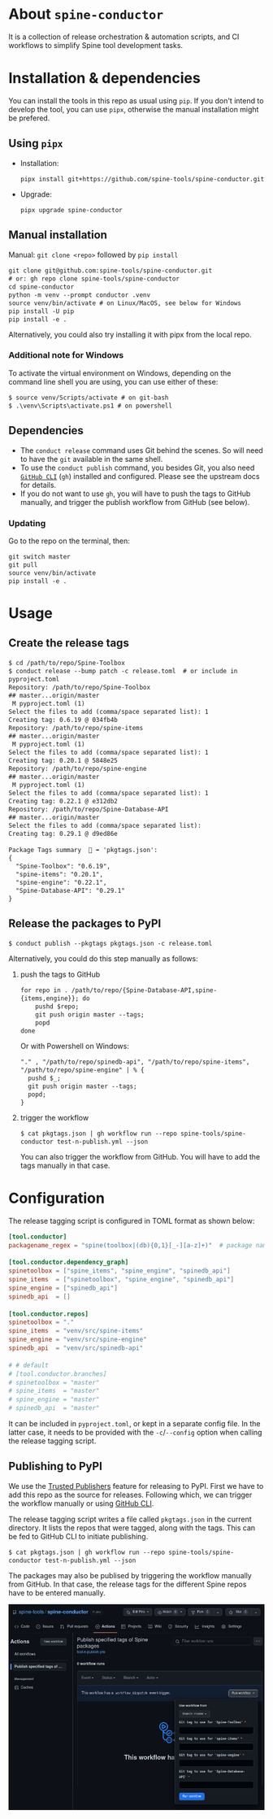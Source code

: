 # About `spine-conductor`

It is a collection of release orchestration & automation scripts, and
CI workflows to simplify Spine tool development tasks.

# Installation & dependencies
You can install the tools in this repo as usual using `pip`.  If you
don't intend to develop the tool, you can use `pipx`, otherwise the
manual installation might be prefered.

## Using `pipx`
- Installation:
  ```shell
  pipx install git+https://github.com/spine-tools/spine-conductor.git
  ```
- Upgrade:
  ```shell
  pipx upgrade spine-conductor
  ```

## Manual installation
Manual: `git clone <repo>` followed by `pip install`

```shell
git clone git@github.com:spine-tools/spine-conductor.git
# or: gh repo clone spine-tools/spine-conductor
cd spine-conductor
python -m venv --prompt conductor .venv
source venv/bin/activate # on Linux/MacOS, see below for Windows
pip install -U pip
pip install -e .
```

Alternatively, you could also try installing it with pipx from the
local repo.

### Additional note for Windows
To activate the virtual environment on Windows, depending on the
command line shell you are using, you can use either of these:

```shell
$ source venv/Scripts/activate # on git-bash
$ .\venv\Scripts\activate.ps1 # on powershell
```

## Dependencies
- The `conduct release` command uses Git behind the scenes.  So will
  need to have the `git` available in the same shell.
- To use the `conduct publish` command, you besides Git, you also need
  [`GitHub CLI`](https://github.com/cli/cli) (`gh`) installed and configured.
  Please see the upstream docs for details.
- If you do not want to use `gh`, you will have to push the tags to
  GitHub manually, and trigger the publish workflow from GitHub (see
  below).

### Updating
Go to the repo on the terminal, then:

```shell
git switch master
git pull
source venv/bin/activate
pip install -e .
```

# Usage
## Create the release tags
```shell
$ cd /path/to/repo/Spine-Toolbox
$ conduct release --bump patch -c release.toml  # or include in pyproject.toml
Repository: /path/to/repo/Spine-Toolbox
## master...origin/master
 M pyproject.toml (1)
Select the files to add (comma/space separated list): 1
Creating tag: 0.6.19 @ 034fb4b
Repository: /path/to/repo/spine-items
## master...origin/master
 M pyproject.toml (1)
Select the files to add (comma/space separated list): 1
Creating tag: 0.20.1 @ 5848e25
Repository: /path/to/repo/spine-engine
## master...origin/master
 M pyproject.toml (1)
Select the files to add (comma/space separated list): 1
Creating tag: 0.22.1 @ e312db2
Repository: /path/to/repo/Spine-Database-API
## master...origin/master
Select the files to add (comma/space separated list):
Creating tag: 0.29.1 @ d9ed86e

Package Tags summary  💾 ➡ 'pkgtags.json':
{
  "Spine-Toolbox": "0.6.19",
  "spine-items": "0.20.1",
  "spine-engine": "0.22.1",
  "Spine-Database-API": "0.29.1"
}
```

## Release the packages to PyPI
```shell
$ conduct publish --pkgtags pkgtags.json -c release.toml
```

Alternatively, you could do this step manually as follows:

1. push the tags to GitHub
   ```shell
   for repo in . /path/to/repo/{Spine-Database-API,spine-{items,engine}}; do
       pushd $repo;
       git push origin master --tags;
       popd
   done
   ```
   Or with Powershell on Windows:
   ```shell
   "." , "/path/to/repo/spinedb-api", "/path/to/repo/spine-items", "/path/to/repo/spine-engine" | % {
     pushd $_;
     git push origin master --tags;
     popd;
   }
   ```

2. trigger the workflow
   ```shell
   $ cat pkgtags.json | gh workflow run --repo spine-tools/spine-conductor test-n-publish.yml --json
   ```

   You can also trigger the workflow from GitHub.  You will have to
   add the tags manually in that case.

# Configuration

The release tagging script is configured in TOML format as shown below:
```toml
[tool.conductor]
packagename_regex = "spine(toolbox|(db){0,1}[_-][a-z]+)"  # package name on PyPI

[tool.conductor.dependency_graph]
spinetoolbox = ["spine_items", "spine_engine", "spinedb_api"]
spine_items  = ["spinetoolbox", "spine_engine", "spinedb_api"]
spine_engine = ["spinedb_api"]
spinedb_api  = []

[tool.conductor.repos]
spinetoolbox = "."
spine_items  = "venv/src/spine-items"
spine_engine = "venv/src/spine-engine"
spinedb_api  = "venv/src/spinedb-api"

# # default
# [tool.conductor.branches]
# spinetoolbox = "master"
# spine_items  = "master"
# spine_engine = "master"
# spinedb_api  = "master"
```

It can be included in `pyproject.toml`, or kept in a separate config
file.  In the latter case, it needs to be provided with the
`-c`/`--config` option when calling the release tagging script.

## Publishing to PyPI

We use the [Trusted
Publishers](https://docs.pypi.org/trusted-publishers/) feature for
releasing to PyPI.  First we have to add this repo as the source for
releases.  Following which, we can trigger the workflow manually or
using [GitHub CLI](https://cli.github.com/).

The release tagging script writes a file called `pkgtags.json` in the
current directory.  It lists the repos that were tagged, along with
the tags.  This can be fed to GitHub CLI to initiate publishing.
```shell
$ cat pkgtags.json | gh workflow run --repo spine-tools/spine-conductor test-n-publish.yml --json
```

The packages may also be publised by triggering the workflow manually
from GitHub.  In that case, the release tags for the different Spine
repos have to be entered manually.

![Screenshot of the GH UI to do manual dispatch](./gh-workflow-dispatch.png "Manual dispatch menu on GH Actions")
